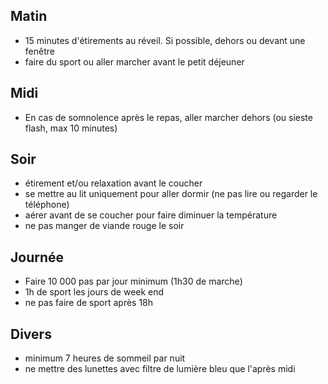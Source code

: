 
## Matin
- 15 minutes d'étirements au réveil. Si possible, dehors ou devant une fenêtre
- faire du sport ou aller marcher avant le petit déjeuner

## Midi
- En cas de somnolence après le repas, aller marcher dehors (ou sieste flash, max 10 minutes)

## Soir
- étirement et/ou relaxation avant le coucher
- se mettre au lit uniquement pour aller dormir (ne pas lire ou regarder le téléphone)
- aérer avant de se coucher pour faire diminuer la température
- ne pas manger de viande rouge le soir

## Journée
- Faire 10 000 pas par jour minimum (1h30 de marche)
- 1h de sport les jours de week end
- ne pas faire de sport après 18h

## Divers
- minimum 7 heures de sommeil par nuit
- ne mettre des lunettes avec filtre de lumière bleu que l'après midi
